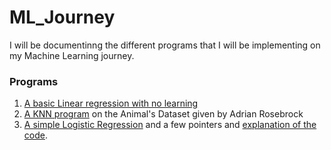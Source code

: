 # ML_Journey

I will be documentinng the different programs that I will be implementing on my Machine Learning journey.

### Programs
1. [A basic Linear regression with no learning](https://github.com/shreyagurung/ML_Journey/blob/master/Linear_Regression.py)
2. [A KNN program](https://github.com/shreyagurung/ML_Journey/blob/master/kNN.py) on the Animal's Dataset given by Adrian Rosebrock
3. [A simple Logistic Regression](https://github.com/shreyagurung/ML_Journey/blob/master/LogisticRegression.py) and a few pointers and [explanation of the code](https://github.com/shreyagurung/ML_Journey/blob/master/LogisticRegression.md).

